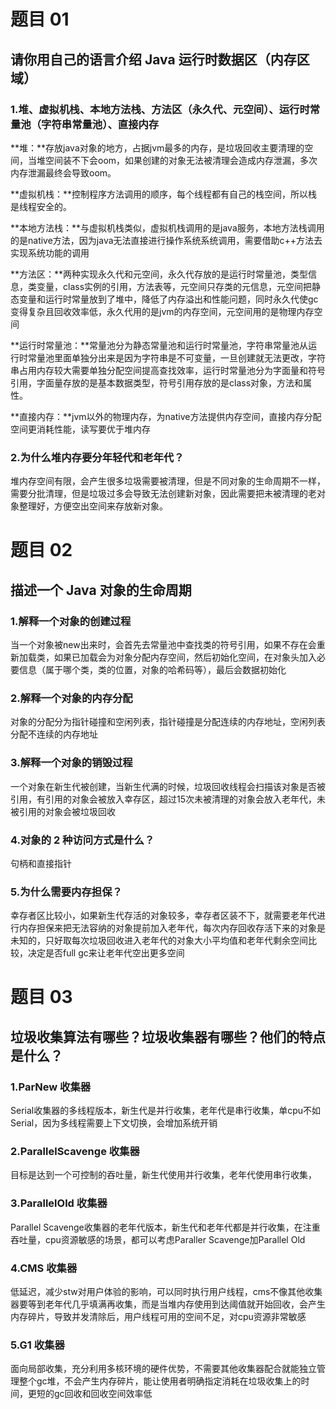 # 题目 01

## 请你用自己的语言介绍 Java 运行时数据区（内存区域）

### 1.堆、虚拟机栈、本地方法栈、方法区（永久代、元空间）、运行时常量池（字符串常量池）、直接内存



**堆：**存放java对象的地方，占据jvm最多的内存，是垃圾回收主要清理的空间，当堆空间装不下会oom，如果创建的对象无法被清理会造成内存泄漏，多次内存泄漏最终会导致oom。

**虚拟机栈：**控制程序方法调用的顺序，每个线程都有自己的栈空间，所以栈是线程安全的。

**本地方法栈：**与虚拟机栈类似，虚拟机栈调用的是java服务，本地方法栈调用的是native方法，因为java无法直接进行操作系统系统调用，需要借助c++方法去实现系统功能的调用

**方法区：**两种实现永久代和元空间，永久代存放的是运行时常量池，类型信息，类变量，class实例的引用，方法表等，元空间只存类的元信息，元空间把静态变量和运行时常量放到了堆中，降低了内存溢出和性能问题，同时永久代使gc变得复杂且回收效率低，永久代用的是jvm的内存空间，元空间用的是物理内存空间

**运行时常量池：**常量池分为静态常量池和运行时常量池，字符串常量池从运行时常量池里面单独分出来是因为字符串是不可变量，一旦创建就无法更改，字符串占用内存较大需要单独分配空间提高查找效率，运行时常量池分为字面量和符号引用，字面量存放的是基本数据类型，符号引用存放的是class对象，方法和属性。

**直接内存：**jvm以外的物理内存，为native方法提供内存空间，直接内存分配空间更消耗性能，读写要优于堆内存

### 2.为什么堆内存要分年轻代和老年代？

堆内存空间有限，会产生很多垃圾需要被清理，但是不同对象的生命周期不一样，需要分批清理，但是垃圾过多会导致无法创建新对象，因此需要把未被清理的老对象整理好，方便空出空间来存放新对象。

# 题目 02

## 描述一个 Java 对象的生命周期

### 1.解释一个对象的创建过程

当一个对象被new出来时，会首先去常量池中查找类的符号引用，如果不存在会重新加载类，如果已加载会为对象分配内存空间，然后初始化空间，在对象头加入必要信息（属于哪个类，类的位置，对象的哈希码等），最后会数据初始化

### 2.解释一个对象的内存分配

对象的分配分为指针碰撞和空闲列表，指针碰撞是分配连续的内存地址，空闲列表分配不连续的内存地址

### 3.解释一个对象的销毁过程

一个对象在新生代被创建，当新生代满的时候，垃圾回收线程会扫描该对象是否被引用，有引用的对象会被放入幸存区，超过15次未被清理的对象会放入老年代，未被引用的对象会被垃圾回收

### 4.对象的 2 种访问方式是什么？

句柄和直接指针

### 5.为什么需要内存担保？

幸存者区比较小，如果新生代存活的对象较多，幸存者区装不下，就需要老年代进行内存担保来把无法容纳的对象提前加入老年代，每次内存回收存活下来的对象是未知的，只好取每次垃圾回收进入老年代的对象大小平均值和老年代剩余空间比较，决定是否full gc来让老年代空出更多空间

# 题目 03

## 垃圾收集算法有哪些？垃圾收集器有哪些？他们的特点是什么？

### 1.ParNew 收集器

Serial收集器的多线程版本，新生代是并行收集，老年代是串行收集，单cpu不如Serial，因为多线程需要上下文切换，会增加系统开销

### 2.ParallelScavenge 收集器

目标是达到一个可控制的吞吐量，新生代使用并行收集，老年代使用串行收集，

### 3.ParallelOld 收集器

Parallel Scavenge收集器的老年代版本，新生代和老年代都是并行收集，在注重吞吐量，cpu资源敏感的场景，都可以考虑Paraller Scavenge加Parallel Old

### 4.CMS 收集器

低延迟，减少stw对用户体验的影响，可以同时执行用户线程，cms不像其他收集器要等到老年代几乎填满再收集，而是当堆内存使用到达阈值就开始回收，会产生内存碎片，导致并发清除后，用户线程可用的空间不足，对cpu资源非常敏感

### 5.G1 收集器

面向局部收集，充分利用多核环境的硬件优势，不需要其他收集器配合就能独立管理整个gc堆，不会产生内存碎片，能让使用者明确指定消耗在垃圾收集上的时间，更短的gc回收和回收空间效率低